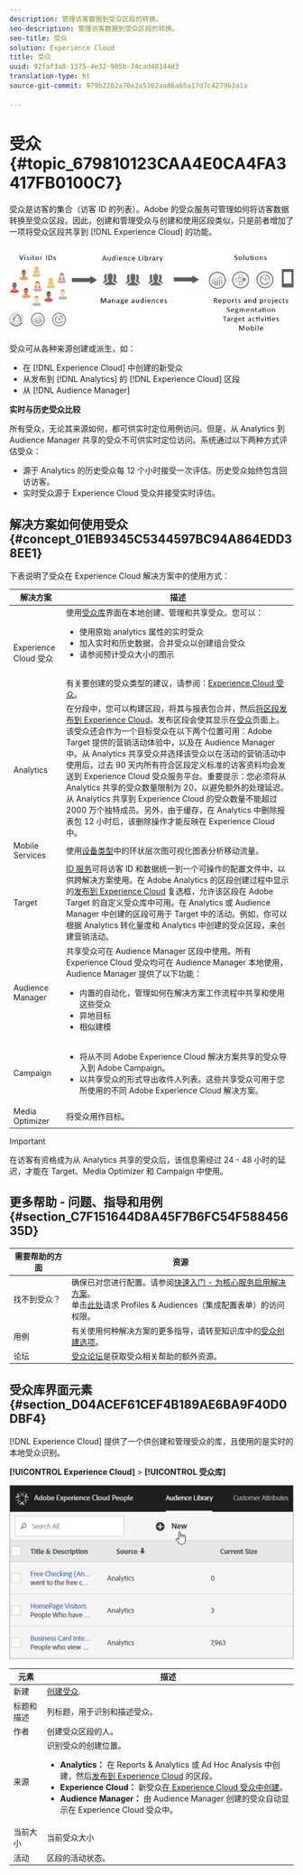 ```yaml
---
description: 管理访客数据到受众区段的转换。
seo-description: 管理访客数据到受众区段的转换。
seo-title: 受众
solution: Experience Cloud
title: 受众
uuid: 92faf3a8-1375-4e32-905b-74cad48144d3
translation-type: ht
source-git-commit: 979b2202a70e2a5362aa86a65a17d7c4279b3a1a

---
```



# 受众{#topic_679810123CAA4E0CA4FA3417FB0100C7}

受众是访客的集合（访客 ID 的列表）。Adobe 的受众服务可管理如何将访客数据转换至受众区段。因此，创建和管理受众与创建和使用区段类似，只是前者增加了一项将受众区段共享到 [!DNL Experience Cloud] 的功能。

![](assets/audiences.png)

受众可从各种来源创建或派生，如：

* 在 [!DNL Experience Cloud] 中创建的新受众
* 从发布到 [!DNL Analytics] 的 [!DNL Experience Cloud] 区段
* 从 [!DNL Audience Manager]

**实时与历史受众比较**

所有受众，无论其来源如何，都可供实时定位用例访问。但是，从 Analytics 到 Audience Manager 共享的受众不可供实时定位访问。系统通过以下两种方式评估受众：

* 源于 Analytics 的历史受众每 12 个小时接受一次评估。历史受众始终包含回访访客。
* 实时受众源于 Experience Cloud 受众并接受实时评估。


## 解决方案如何使用受众 {#concept_01EB9345C5344597BC94A864EDD38EE1}

下表说明了受众在 Experience Cloud 解决方案中的使用方式：

| 解决方案 | 描述 |
|--- |--- |
| Experience Cloud 受众 | 使用[受众库](../audience-library/audience-library.md)界面在本地创建、管理和共享受众。您可以：<ul><li>使用原始 analytics 属性的实时受众</li><li>加入实时和历史数据，合并受众以创建组合受众</li><li>请参阅预计受众大小的图示</li></ul><br>有关要创建的受众类型的建议，请参阅：[Experience Cloud 受众](https://helpx.adobe.com/cn/marketing-cloud-core/kb/People/Audience-Creation-Options.html)。 |
| Analytics | 在分段中，您可以构建区段，将其与报表包合并，然后[将区段发布到 Experience Cloud](../audience-library/audience-library.md)。发布区段会使其显示在[受众](../audience-library/audience-library.md)页面上。该受众还会作为一个目标受众在以下两个位置可用：Adobe Target 提供的营销活动体验中，以及在 Audience Manager 中。从 Analytics 共享受众并选择该受众以在活动的营销活动中使用后，过去 90 天内所有符合区段定义标准的访客资料均会发送到 Experience Cloud 受众服务平台。重要提示：您必须将从 Analytics 共享的受众数量限制为 20，以避免额外的处理延迟。从 Analytics 共享到 Experience Cloud 的受众数量不能超过 2000 万个独特成员。另外，由于缓存，在 Analytics 中删除报表包 12 小时后，该删除操作才能反映在 Experience Cloud 中。 |
| Mobile Services | 使用[设备类型](https://marketing.adobe.com/resources/help/zh_CN/mobile/?f=reports_devices)中的环状层次图可视化图表分析移动流量。 |
| Target | [ID 服务](https://marketing.adobe.com/resources/help/zh_CN/mcvid/)可将访客 ID 和数据统一到一个可操作的配置文件中，以供跨解决方案使用。在 Adobe Analytics 的区段创建过程中显示的[发布到 Experience Cloud](../audience-library/audience-library.md) 复选框，允许该区段在 Adobe Target 的自定义受众库中可用。在 Analytics 或 Audience Manager 中创建的区段可用于 Target 中的活动。例如，你可以根据 Analytics 转化量度和 Analytics 中创建的受众区段，来创建营销活动。 |
| Audience Manager | 共享受众可在 Audience Manager 区段中使用。所有 Experience Cloud 受众均可在 Audience Manager 本地使用，Audience Manager 提供了以下功能：<ul><li>内置的自动化，管理如何在解决方案工作流程中共享和使用这些受众</li><li>异地目标</li><li>相似建模</li></ul> |
| Campaign | <ul><li>将从不同 Adobe Experience Cloud 解决方案共享的受众导入到 Adobe Campaign。</li><li>以共享受众的形式导出收件人列表。这些共享受众可用于您所使用的不同 Adobe Experience Cloud 解决方案。</li></ul> |
| Media Optimizer | 将受众用作目标。 |


>[!IMPORTANT]
>
>在访客有资格成为从 Analytics 共享的受众后，该信息需经过 24 - 48 小时的延迟，才能在 Target、Media Optimizer 和 Campaign 中使用。

## 更多帮助 - 问题、指导和用例 {#section_C7F151644D8A45F7B6FC54F58845635D}


| 需要帮助的方面 | 资源 |
|--- |--- |
| 找不到受众？ | 确保已对您进行配置。请参阅[快速入门 - 为核心服务启用解决方案](../core-services/core-services.md)。<br>单击[此处](https://www.adobe.com/go/audiences)请求 Profiles &amp; Audiences（集成配置表单）的访问权限。 |
| 用例 | 有关使用何种解决方案的更多指导，请转至知识库中的[受众创建选项](https://helpx.adobe.com/cn/marketing-cloud-core/kb/People/Audience-Creation-Options.html)。 |
| 论坛 | [受众论坛](https://forums.adobe.com/community/experience-cloud/platform/core-services/people-service/audiences)是获取受众相关帮助的额外资源。 |


## 受众库界面元素 {#section_D04ACEF61CEF4B189AE6BA9F40D0DBF4}

[!DNL Experience Cloud] 提供了一个供创建和管理受众的库，且使用的是实时的本地受众识别。

**[!UICONTROL Experience Cloud]** &gt; **[!UICONTROL 受众库]**

![](assets/audience_library.png)

| 元素 | 描述 |
|--- |--- |
| 新建 | [创建受众](../audience-library/audience-library.md). |
| 标题和描述 | 列标题，用于识别和描述受众。 |
| 作者 | 创建受众区段的人。 |
| 来源 | 识别受众的创建位置。<ul><li>**Analytics：** 在 Reports &amp; Analytics 或 Ad Hoc Analysis 中创建，然后[发布到 Experience Cloud](../audience-library/audience-library.md) 的区段。</li><li>**Experience Cloud：** 新受众[在 Experience Cloud 受众中创建](../audience-library/audience-library.md)。</li><li>**Audience Manager：** 由 Audience Manager 创建的受众自动显示在 Experience Cloud 受众中。</li></ul> |
| 当前大小 | 当前受众大小 |
| 活动 | 区段的活动状态。 |
